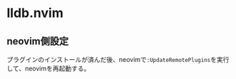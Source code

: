 lldb.nvim
=========

neovim側設定
------------

プラグインのインストールが済んだ後、neovimで`:UpdateRemotePlugins`を実行して、neovimを再起動する。
